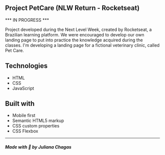## Project PetCare (NLW Return - Rocketseat)

*** IN PROGRESS ***

Project developed during the Next Level Week, created by Rocketseat, a Brazilian learning platform. We were encouraged to develop our own landing page to put into practice the knowledge acquired during the classes. I'm developing a landing page for a fictional veterinary clinic, called Pet Care.

## Technologies

- HTML
- CSS
- JavaScript

## Built with

- Mobile first
- Semantic HTML5 markup
- CSS custom properties
- CSS Flexbox

***
##### Made with 💜 by Juliana Chagas 